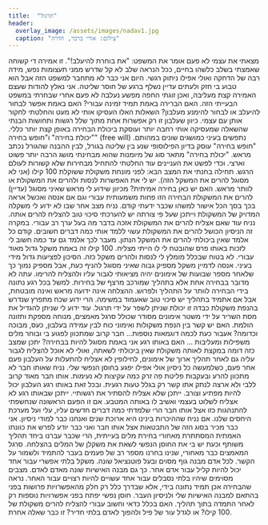 ```yaml
---
title:  "תרגול"
header:
  overlay_image: /assets/images/nadav1.jpg
  caption: "צילום: אורי ברכר, חדרה"
---
```

<!--more-->

מצאתי את עצמי לא פעם אומר את המשפט: "את בוחרת להיעלב!". זו אמירה די קשוחה שאמצתי בשלב כלשהו בחיים, ככל הנראה שלב לא קל שדרש ממני תעצומות נפש, מידה רבה של הדחקה ואולי אפילו ניתוק רגשי. היום אני כבר לא מתחבר למשפט הזה אבל הוא טבוע בי חזק ולעתים עדיין נשלף ברגע של חוסר שליטה. אני נאלץ להודות שעצם האמירה קצת מעליבה, ואכן זוגתי החפה מפשע נעלבה לא פעם אחרי שבחרתי במשפט הבעייתי הזה.
האם הברירה באמת תמיד זמינה עבורי? האם באמת אפשר לבחור להיעלב או לבחור להימנע מעלבון?
השאלות האלו העסיקו אותי לא מעט והחלטתי לחקור אותן עם עצמי. כיוון שעלבון זו רק אפשרות אחת מתוך שלל רגשות ותחושות הבנתי שהשאלה שמעסיקה אותי רחבה יותר ועוסקת ביכולת הבחירה באופן קצת יותר כללי.
"יכולת בחירה" ו"חופש בחירה" (free will) נתפשים בעיני כמושגים שונים במהותם. "חופש בחירה" עוסק בדיון הפילוסופי שנע בין שליטה בגורל, לבין ההבנה שהגורל נכתב מראש. "יכולת בחירה" מתאר סוג של מיומנות שהוא מבחינתי מושג הרבה יותר פשוט וארצי. וכדי לפשט את העניינים עוד החלטתי להתחיל מבחירות שלא קשורות לעולם הרגש.
תחילה בחנתי את המצב הבא: לפני מונחת משקולת ששוקלת 100 קילו (אני לא מסוגל להרים את המשקל הזה). יש לי את האפשרות לנסות ולהרים את המשקולת או לוותר מראש. האם יש כאן בחירה אמיתית? מכיוון שידוע לי מראש שאיני מסוגל (עדיין) להרים את המשקולת הבחירה הזו פחות משמעותית עבורי וגם אם אנסה ואכשל אראה בכך בסך הכל אישור למשהו שכבר ידעתי קודם.
נניח מצב אחר שבו לא ידוע לי משקלה המדויק של המשקולת וייתכן שעל פי צורתה יש להערכתי סיכוי טוב להצליח להרים אותה. נניח עוד שאם אצליח להרים את המשקולת אזכה בדבר מה בעל ערך רב עבורי. במקרה זה הניסיון הכושל להרים את המשקולת עשוי ללמד אותי כמה דברים חשובים. קודם כל אלמד שאין ביכולתי להרים את המשקל הנתון. מעבר לכך אלמד גם עד כמה חשוב לי לזכות באותו פרס שהובטח לי לו הייתי מצליח.
100 קילו זה באמת משקל גדול מאוד עבורי. לא בטוח שבכלל מומלץ לי לנסות ולהרים משקל כזה. הסיכון לפציעות גדול מידי בעיני. אנסה לדמיין משקל מספיק גבוה שאיני מסוגל להניף כעת, אבל מספיק נמוך כך שלאחר מספר שבועות של אימונים יהיה מציאותי לגבור עליו ולהצליח להרימו. עתה לא מדובר בבחירה אחת אלא בתהליך שמורכב מרצף של בחירות. למשל בכל רגע נתונה בידי הבחירה לוותר על התהליך ולפרוש. ההצלחה אינה ידועה מראש ואינה מובטחת, אבל אם אתמיד בתהליך יש סיכוי טוב שאעמוד במשימה. הרי ידוע שכח מתפרץ שנדרש בהנפת משקולת כבדה זו יכולת שניתן לשפר על ידי תרגול. עוד ידוע לי שניתן להגדיל את מסת השריר על ידי משטר אימונים מסודר שכולל סרגל מאמצים, מנוחה מספקת ותזונה הולמת.
האם יש קשר בין הנפת משקולות ואימוני כוח לבין עמידה בעלבון, כעס, מבוכה וכדומה? אעבור כעת לכמה דוגמאות נוספות...
חבר קרוב שמתכוון לפגוע בי ובוחר מלים משפילות ומעליבות … האם באותו רגע אני באמת מסוגל להיות בבחירה? יתכן שמצב כזה דומה במקצת לאותה משקולת שאין ביכולתי לשאתה, ואולי לא אוכל להצליח לגבור עליה גם לאחר תהליך ארוך של אימונים, לחילופין לא אצליח להתעלות על העלבון פעם אחר פעם, כשלמעשה כל ניסיון אולי אפילו יפגע בחוסן הנפשי שלי.
נניח שאותו חבר לא מתכוון להרע ובעקבות פליטת פה זרק כמה עקיצות לא נעימות. אותו חבר מאוד קרוב ללבי ולא ארצה לנתק אתו קשר רק בגלל טעות רגעית. ובכל זאת באותו רגע העלבון יכול להיות מפתיע וצורב. ייתכן שלא אצליח להסתיר את רגשותיי. ייתכן שבאותו רגע לא אצליח לשלוט בעצמי ואשיב לו באותה המטבע. אם זו הפעם הראשונה שנחשפתי להתנהגות כזו אצל אותו חבר הרי שלמדתי כמה דברים חדשים עליו, עלי ועל מערכת היחסים שלנו.
אם נניח שההיכרות בינינו היא ארוכת שנים ואנחנו כבר למודי ניסיון. אני כבר מכיר בסוג הזה של התבטאות אצל אותו חבר ואני כבר יודע לפרש את כוונתו האמתית המסתתרת מאחורי בחירת מלים בעייתית, הרי שכבר עברנו ביחד תהליך משותף וכעת יש בי את החוסן הנפשי לשאת את משקלן של המלים בהצלחה. סרגל המאמצים כבר מאחורי, שנינו בחרנו מספר רב של פעמים בעבר להתמיד ולשמור על הקשר.
לכל אדם מבנה גוף מסוים ובעל פוטנציאל שונה. משקל בלתי אפשרי עבור אחד יכול להיות קליל עבור אדם אחר. כך גם מבנה האישיות שונה מאדם לאדם. מצבים מסוימים שיהיו בלתי נסבלים עבור אחד עשויים להיות רצויים עבור האחר.
נראה שהבחירה אכן תמיד נתונה בידי, אלא שבדרך כלל רק חלק מהאפשרויות פרושות בפני בהתאם למבנה האישיות שלי ולניסיון העבר. חוסן נפשי יפתח בפני אפשרויות נוספות רק לאחר התמדה בתוך תהליך.
האם בכלל כדאי וחשוב עבורי להצליח להרים משקולת של 100 קילו? או לגדל עור של פיל ולהפוך לאדם בלתי חדיר? זו כבר שאלה אחרת.